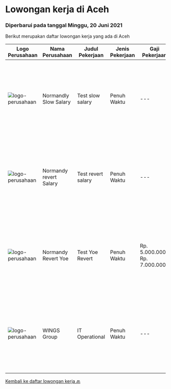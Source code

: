 
  # Lowongan kerja di Aceh

  ### Diperbarui pada tanggal Minggu, 20 Juni 2021

  Berikut merupakan daftar lowongan kerja yang ada di Aceh

  |Logo Perusahaan | Nama Perusahaan | Judul Pekerjaan | Jenis Pekerjaan | Gaji Pekerjaan | Lokasi | Deskripsi | Tanggal diunggah | Pranala |
  | -------------- | --------------- | --------------- | --------- | --------- | -------------- | ------- | ----------- | ----------- |
  |![logo-perusahaan](https://us.123rf.com/450wm/pavelstasevich/pavelstasevich1811/pavelstasevich181101027/112815900-stock-vector-no-image-available-icon-flat-vector.jpg?ver=6)|Normandly Slow Salary|Test slow salary|Penuh Waktu|---|Sabang|Job descriptionWrite or copy and paste the job responsibilities and requirement in the text box below.Job descriptionWrite or copy and paste the job...|Kamis, 17 Juni 2021|https://www.jobstreet.co.id/id/job/test-slow-salary-3559482?token=0~a46eb2ef-e91b-41dc-b640-d83f2fae9cc3&sectionRank=1&jobId=jobstreet-id-job-3559482|
|![logo-perusahaan](https://us.123rf.com/450wm/pavelstasevich/pavelstasevich1811/pavelstasevich181101027/112815900-stock-vector-no-image-available-icon-flat-vector.jpg?ver=6)|Normandy revert Salary|Test revert salary|Penuh Waktu|---|Kota Banda Aceh|Job descriptionWrite or copy and paste the job responsibilities and requirement in the text box below.Job descriptionWrite or copy and paste the job...|Kamis, 17 Juni 2021|https://www.jobstreet.co.id/id/job/test-revert-salary-3559532?token=0~a46eb2ef-e91b-41dc-b640-d83f2fae9cc3&sectionRank=2&jobId=jobstreet-id-job-3559532|
|![logo-perusahaan](https://us.123rf.com/450wm/pavelstasevich/pavelstasevich1811/pavelstasevich181101027/112815900-stock-vector-no-image-available-icon-flat-vector.jpg?ver=6)|Normandy Revert Yoe|Test Yoe Revert|Penuh Waktu|Rp. 5.000.000-Rp. 7.000.000|Lhokseumawe|Job descriptionWrite or copy and paste the job responsibilities and requirement in the text box below.Job descriptionWrite or copy and paste the job...|Kamis, 17 Juni 2021|https://www.jobstreet.co.id/id/job/test-yoe-revert-3559535?token=0~a46eb2ef-e91b-41dc-b640-d83f2fae9cc3&sectionRank=3&jobId=jobstreet-id-job-3559535|
|![logo-perusahaan](https://image-service-cdn.seek.com.au/138dbc9a784a2fd52dce556bcdfc9ce524875019/ee4dce1061f3f616224767ad58cb2fc751b8d2dc)|WINGS Group|IT Operational|Penuh Waktu|---|Aceh|Uraian pekerjaan: Menganalisa hardware dan software yang dibutuhkan di Distribution Center Melakukan troubleshoot hardware dan software di...|Senin, 07 Juni 2021|https://www.jobstreet.co.id/id/job/it-operational-3548315?token=0~a46eb2ef-e91b-41dc-b640-d83f2fae9cc3&sectionRank=4&jobId=jobstreet-id-job-3548315|


  [Kembali ke daftar lowongan kerja 🔙](../README.md#daftar-lowongan-kerja)
  